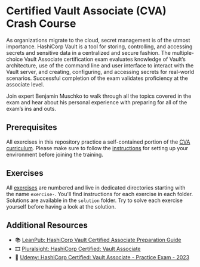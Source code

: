 # Certified Vault Associate (CVA) Crash Course

As organizations migrate to the cloud, secret management is of the utmost importance. HashiCorp Vault is a tool for storing, controlling, and accessing secrets and sensitive data in a centralized and secure fashion. The multiple-choice Vault Associate certification exam evaluates knowledge of Vault’s architecture, use of the command line and user interface to interact with the Vault server, and creating, configuring, and accessing secrets for real-world scenarios. Successful completion of the exam validates proficiency at the associate level.

Join expert Benjamin Muschko to walk through all the topics covered in the exam and hear about his personal experience with preparing for all of the exam’s ins and outs.

## Prerequisites

All exercises in this repository practice a self-contained portion of the [CVA curriculum](https://www.hashicorp.com/certification/vault-associate). Please make sure to follow the [instructions](./prerequisites/instructions.md) for setting up your environment before joining the training.

## Exercises

All [exercises](./exercises) are numbered and live in dedicated directories starting with the name `exercise-`. You'll find instructions for each exercise in each folder. Solutions are available in the `solution` folder. Try to solve each exercise yourself before having a look at the solution.

## Additional Resources

* 📚 [LeanPub: HashiCorp Vault Certified Associate Preparation Guide](https://leanpub.com/vault-certified/)
* 🎞️ [Pluralsight: HashiCorp Certified: Vault Associate](https://app.pluralsight.com/paths/certificate/hashicorp-certified-vault-associate)
* 🧪 [Udemy: HashiCorp Certified: Vault Associate - Practice Exam - 2023](https://www.udemy.com/course/hashicorp-certified-vault-associate-practice-exam/)
